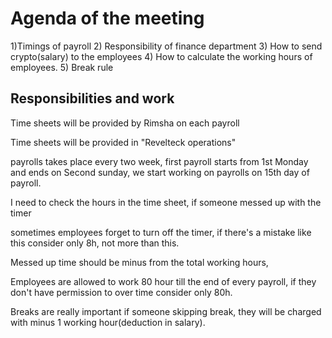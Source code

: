 # Agenda of the meeting
1)Timings of payroll
2) Responsibility of finance department 
3) How to send crypto(salary) to the employees 
4) How to calculate the  working hours of employees. 
5) Break rule 
## Responsibilities and work 
Time sheets will be provided by Rimsha on each payroll

Time sheets will be provided in "Revelteck operations"

payrolls takes place every two week, first payroll starts from 1st Monday and ends on Second sunday, we start working on payrolls on 15th day of payroll.

I need to check the hours in the time sheet, if someone messed up with the timer 

sometimes employees forget to turn off the timer, if there's a mistake like this consider only 8h, not more than this.

Messed up time should be minus from the total working hours, 

Employees are allowed to work 80 hour till the end of every payroll, if they don't have permission to over time consider only 80h.

Breaks are really important if someone skipping break, they will be charged with minus 1 working hour(deduction in salary).


